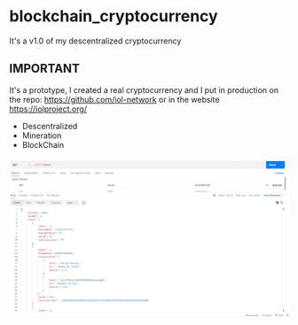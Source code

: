 # blockchain_cryptocurrency
It's a v1.0 of my descentralized cryptocurrency

## IMPORTANT
It's a prototype, I created a real cryptocurrency and I put in production on the repo: https://github.com/iol-network or in the website https://iolproject.org/


- Descentralized
- Mineration
- BlockChain

![Screenshot](image_postman.PNG)
